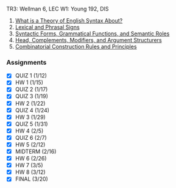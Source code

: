 TR3: Wellman 6, LEC
W1: Young 192, DIS
1. [What is a Theory of English Syntax About?](../Notes/Theory%20of%20English%20Syntax.md)
2. [Lexical and Phrasal Signs](../Notes/Lexical%20and%20Phrasal%20Signs.md)
3. [Syntactic Forms, Grammatical Functions, and Semantic Roles](../Notes/Syntactic%20Forms,%20Grammatical%20Functions,%20and%20Semantic%20Roles.md)
4. [Head, Complements, Modifiers, and Argument Structurers](../Notes/Head,%20Complements,%20Modifiers,%20and%20Argument%20Structures.md)
5. [Combinatorial Construction Rules and Principles](../Notes/Combinatorial%20Construction%20Rules%20and%20Principles.md)
### Assignments
- [x] QUIZ 1 (1/12)
- [x] HW 1 (1/15)
- [x] QUIZ 2 (1/17)
- [x] QUIZ 3 (1/19)
- [x] HW 2 (1/22)
- [x] QUIZ 4 (1/24)
- [x] HW 3 (1/29)
- [x] QUIZ 5 (1/31)
- [x] HW 4 (2/5)
- [x] QUIZ 6 (2/7)
- [x] HW 5 (2/12)
- [x] MIDTERM (2/16)
- [x] HW 6 (2/26)
- [x] HW 7 (3/5)
- [x] HW 8 (3/12)
- [x] FINAL (3/20)